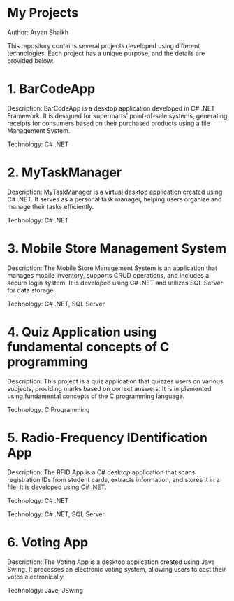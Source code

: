 # My Projects

Author: Aryan Shaikh

This repository contains several projects developed using different technologies. Each project has a unique purpose, and the details are provided below:

# 1. BarCodeApp
Description: BarCodeApp is a desktop application developed in C# .NET Framework. It is designed for supermarts' point-of-sale systems, generating receipts for consumers based on their purchased products using a file Management System.

Technology: C# .NET

# 2. MyTaskManager
Description: MyTaskManager is a virtual desktop application created using C# .NET. It serves as a personal task manager, helping users organize and manage their tasks efficiently.

Technology: C# .NET

# 3. Mobile Store Management System
Description: The Mobile Store Management System is an application that manages mobile inventory, supports CRUD operations, and includes a secure login system. It is developed using C# .NET and utilizes SQL Server for data storage.

Technology: C# .NET, SQL Server

# 4. Quiz Application using fundamental concepts of C programming
Description: This project is a quiz application that quizzes users on various subjects, providing marks based on correct answers. It is implemented using fundamental concepts of the C programming language.

Technology: C Programming

# 5. Radio-Frequency IDentification App
Description: The RFID App is a C# desktop application that scans registration IDs from student cards, extracts information, and stores it in a file. It is developed using C# .NET.

Technology: C# .NET


Technology: C# .NET, SQL Server

# 6. Voting App
Description: The Voting App is a desktop application created using Java Swing. It processes an electronic voting system, allowing users to cast their votes electronically.

Technology: Jave, JSwing
